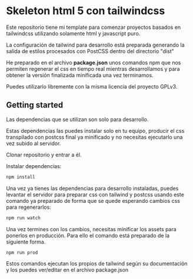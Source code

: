 # Skeleton html 5 con tailwindcss

Este repositorio tiene mi template para comenzar proyectos basados en tailwindcss utilizando solamente html y javascript puro.

La configuración de tailwind para desarrollo está preparada generando la salida de estilos procesados con PostCSS dentro del directorio "dist"

He preparado en el archivo **package.json** unos comandos npm que nos permiten regenerar el css en tiempo real mientras desarrollamos y para obtener la versión finalizada minificada una vez terminamos.

Puedes utilizarlo libremente con la misma licencia del proyecto GPLv3.


## Getting started

Las dependencias que se utilizan son solo para desarrollo.

Estas dependencias las puedes instalar solo en tu equipo, producir el css transpilado con postcss final ya minificado y no necesitas ejecutarlo una vez subido al servidor.


Clonar repositorio y entrar a él.

Instalar dependencias:

```bash
npm install
```

Una vez ya tienes las dependencias para desarrollo instaladas, puedes levantar el servidor para preparar css con tailwind y postcss usando este comando ya preparado de forma que se quede esperando cambios css para regenerarlos:

```bash
npm run watch
```

Una vez termines con los cambios, necesitas minificar los assets para ponerlos en producción. Para ello el comando está preparado de la siguiente forma.

```bash
npm run prod
```

Estos comandos ejecutan los propios de tailwind según su documentación y los puedes ver/editar en el archivo package.json
